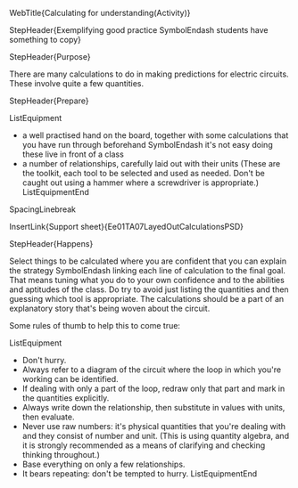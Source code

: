 WebTitle{Calculating for understanding(Activity)}

StepHeader{Exemplifying good practice SymbolEndash students have something to copy}

StepHeader{Purpose}

There are many calculations to do in making predictions for electric circuits. These involve quite a few quantities.

StepHeader{Prepare}

ListEquipment
- a well practised hand on the board, together with some calculations that you have run through beforehand SymbolEndash it's not easy doing these live in front of a class
- a number of relationships, carefully laid out with their units (These are the toolkit, each tool to be selected and used as needed. Don't be caught out using a hammer where a screwdriver is appropriate.)
ListEquipmentEnd

SpacingLinebreak

InsertLink{Support sheet}{Ee01TA07LayedOutCalculationsPSD}

StepHeader{Happens}

Select things to be calculated where you are confident that you can explain the strategy SymbolEndash linking each line of calculation to the final goal. That means tuning what you do to your own confidence and to the abilities and aptitudes of the class. Do try to avoid just listing the quantities and then guessing which tool is appropriate. The calculations should be a part of an explanatory story that's being woven about the circuit.

Some rules of thumb to help this to come true:

ListEquipment
- Don't hurry.
- Always refer to a diagram of the circuit where the loop in which you're working can be identified.
- If dealing with only a part of the loop, redraw only that part and mark in the quantities explicitly.
- Always write down the relationship, then substitute in values with units, then evaluate.
- Never use raw numbers: it's physical quantities that you're dealing with and they consist of number and unit. (This is using quantity algebra, and it is strongly recommended as a means of clarifying and checking thinking throughout.)
- Base everything on only a few relationships.
- It bears repeating: don't be tempted to hurry.
ListEquipmentEnd

